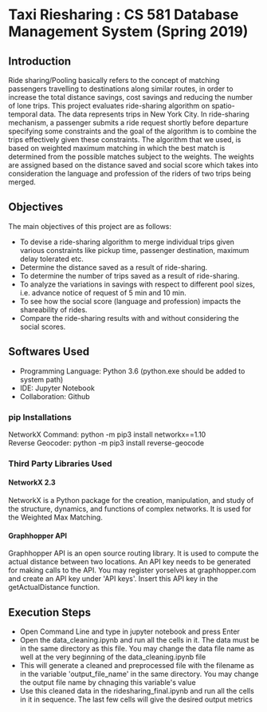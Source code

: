 # Taxi Riesharing : CS 581 Database Management System (Spring 2019)

## Introduction

Ride sharing/Pooling basically refers to the concept of matching
passengers travelling to destinations along similar routes, in order to increase the total distance
savings, cost savings and reducing the number of lone trips.
This project evaluates ride-sharing algorithm on spatio-temporal data. The data represents trips
in New York City. In ride-sharing mechanism, a passenger submits a ride request shortly before
departure specifying some constraints and the goal of the algorithm is to combine the trips
effectively given these constraints. The algorithm that we used, is based on weighted maximum
matching in which the best match is determined from the possible matches subject to the
weights. The weights are assigned based on the distance saved and social score which takes into
consideration the language and profession of the riders of two trips being merged.

## Objectives

The main objectives of this project are as follows:
* To devise a ride-sharing algorithm to merge individual trips given various constraints like
pickup time, passenger destination, maximum delay tolerated etc.
* Determine the distance saved as a result of ride-sharing.
* To determine the number of trips saved as a result of ride-sharing.
* To analyze the variations in savings with respect to different pool sizes, i.e. advance
notice of request of 5 min and 10 min.
* To see how the social score (language and profession) impacts the shareability of rides.
* Compare the ride-sharing results with and without considering the social scores.

## Softwares Used

* Programming Language: Python 3.6 (python.exe should be added to system path)
* IDE: Jupyter Notebook
* Collaboration: Github

### pip Installations  
  NetworkX Command: python -m pip3 install networkx==1.10<br/>
  Reverse Geocoder: python -m pip3 install reverse-geocode

### Third Party Libraries Used
#### NetworkX 2.3
NetworkX is a Python package for the creation, manipulation, and study of the structure,
dynamics, and functions of complex networks. It is used for the Weighted Max Matching.
#### Graphhopper API
Graphhopper API is an open source routing library. It is used to compute the actual distance
between two locations. An API key needs to be generated for making calls to the API. You may register yorselves at graphhopper.com and create an API key under 'API keys'. Insert this API key in the getActualDistance function.

## Execution Steps

* Open Command Line and type in jupyter notebook and press Enter
* Open the data_cleaning.ipynb and run all the cells in it. The data must be in the same directory as this file. You may change the data file name as well at the very beginning of the data_cleaning.ipynb file
* This will generate a cleaned and preprocessed file with the filename as in the variable 'output_file_name' in the same directory. You may change the output file name by chnaging this variable's value
* Use this cleaned data in the ridesharing_final.ipynb and run all the cells in it in sequence. The last few cells will give the desired output metrics
